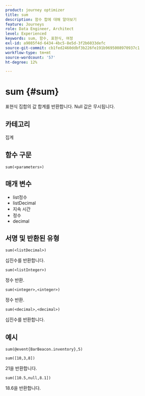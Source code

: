 ```yaml
---
product: journey optimizer
title: sum
description: 함수 합에 대해 알아보기
feature: Journeys
role: Data Engineer, Architect
level: Experienced
keywords: sum, 함수, 표현식, 여정
exl-id: a9085f4d-6434-4bc5-8e5d-3f2b6033defc
source-git-commit: cb1fed2460ddbf3b226fe191b9695008970937c1
workflow-type: tm+mt
source-wordcount: '57'
ht-degree: 12%

---
```


# sum {#sum}

표현식 집합의 값 합계를 반환합니다. Null 값은 무시됩니다.

## 카테고리

집계

## 함수 구문

`sum(<parameters>)`

## 매개 변수

* list정수
* listDecimal
* 지속 시간
* 정수
* decimal

## 서명 및 반환된 유형

`sum(<listDecimal>)`

십진수를 반환합니다.

`sum(<listInteger>)`

정수 반환.

`sum(<integer>,<integer>)`

정수 반환.

`sum(<decimal>,<decimal>)`

십진수를 반환합니다.

## 예시

`sum(@event{BarBeacon.inventory},5)`

`sum([10,3,8])`

21을 반환합니다.

`sum([10.5,null,8.1])`

18.6을 반환합니다.
